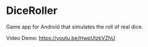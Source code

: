 # DiceRoller
Game app for Android that simulates the roll of real dice.

Video Demo: https://youtu.be/HwpUIzkVZhU
